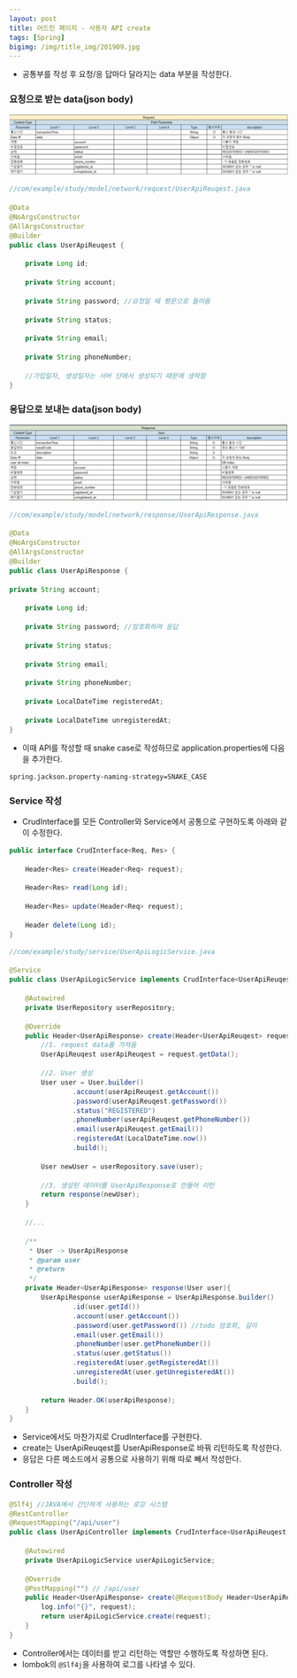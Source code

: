 ```yaml
---
layout: post
title: 어드민 페이지 - 사용자 API create
tags: [Spring]
bigimg: /img/title_img/201909.jpg
---
```


* 공통부를 작성 후 요청/응 답마다 달라지는 data 부분을 작성한다.

### 요청으로 받는 data(json body)

![Request](/img/post_img/Spring-2019-09-26-2.png)

```java
//com/example/study/model/network/request/UserApiReuqest.java

@Data
@NoArgsConstructor
@AllArgsConstructor
@Builder
public class UserApiReuqest {

    private Long id;
    
    private String account;
    
    private String password; //요청일 때 평문으로 들어옴
    
    private String status;
    
    private String email;
    
    private String phoneNumber;
    
    //가입일자, 생성일자는 서버 단에서 생성되기 때문에 생략함
}
```

### 응답으로 보내는 data(json body)

![Response](/img/post_img/Spring-2019-09-26-3.png)

```java
//com/example/study/model/network/response/UserApiResponse.java

@Data
@NoArgsConstructor
@AllArgsConstructor
@Builder
public class UserApiResponse {

private String account;

    private Long id;
    
    private String password; //암호화하여 응답
    
    private String status;
    
    private String email;
    
    private String phoneNumber;
    
    private LocalDateTime registeredAt;
    
    private LocalDateTime unregisteredAt;
}
```

* 이때 API를 작성할 때 snake case로 작성하므로 application.properties에 다음을 추가한다.

```
spring.jackson.property-naming-strategy=SNAKE_CASE
```

### Service 작성
* CrudInterface를 모든 Controller와 Service에서 공통으로 구현하도록 아래와 같이 수정한다.

```java
public interface CrudInterface<Req, Res> {

	Header<Res> create(Header<Req> request);
	
	Header<Res> read(Long id);
	
	Header<Res> update(Header<Req> request);
	
	Header delete(Long id);
}
```
```java
//com/example/study/service/UserApiLogicService.java

@Service
public class UserApiLogicService implements CrudInterface<UserApiReuqest, UserApiResponse>{

	@Autowired
	private UserRepository userRepository;

	@Override
	public Header<UserApiResponse> create(Header<UserApiReuqest> request) {
		//1. request data를 가져옴
		UserApiReuqest userApiReuqest = request.getData();
		
		//2. User 생성
		User user = User.builder()
				.account(userApiReuqest.getAccount())
				.password(userApiReuqest.getPassword())
				.status("REGISTERED")
				.phoneNumber(userApiReuqest.getPhoneNumber())
				.email(userApiReuqest.getEmail())
				.registeredAt(LocalDateTime.now())
				.build();
		
		User newUser = userRepository.save(user);
		
		//3. 생성된 데이터를 UserApiResponse로 만들어 리턴
		return response(newUser);
	}

	//...
	
	/**
	 * User -> UserApiResponse
	 * @param user
	 * @return 
	 */
	private Header<UserApiResponse> response(User user){
		UserApiResponse userApiResponse = UserApiResponse.builder()
				.id(user.getId())
				.account(user.getAccount())
				.password(user.getPassword()) //todo 암호화, 길이
				.email(user.getEmail())
				.phoneNumber(user.getPhoneNumber())
				.status(user.getStatus())
				.registeredAt(user.getRegisteredAt())
				.unregisteredAt(user.getUnregisteredAt())
				.build();
		
		return Header.OK(userApiResponse);
	}
}
```
* Service에서도 마찬가지로 CrudInterface를 구현한다.
* create는 UserApiReuqest를 UserApiResponse로 바꿔 리턴하도록 작성한다.
* 응답은 다른 메소드에서 공통으로 사용하기 위해 따로 빼서 작성한다.

### Controller 작성

```java
@Slf4j //JAVA에서 간단하게 사용하는 로깅 시스템
@RestController
@RequestMapping("/api/user")
public class UserApiController implements CrudInterface<UserApiReuqest, UserApiResponse> {

	@Autowired
	private UserApiLogicService userApiLogicService; 
	
	@Override
	@PostMapping("") // /api/user
	public Header<UserApiResponse> create(@RequestBody Header<UserApiReuqest> request) {
		log.info("{}", request);
		return userApiLogicService.create(request);
	}
}
```
* Controller에서는 데이터를 받고 리턴하는 역할만 수행하도록 작성하면 된다.
* lombok의 `@Slf4j`을 사용하여 로그를 나타낼 수 있다.